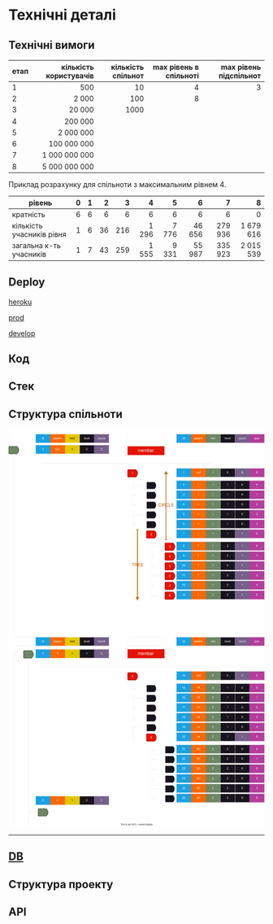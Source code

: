 # Технічні деталі

## Технічні вимоги

| етап | кількість користувачів | кількість спільнот | max рівень в спільноті | max рівень підспільнот |
| ---- | ---------------------: | -----------------: | ---------------------: | ---------------------: |
| 1    |                    500 |                 10 |                      4 |                      3 |
| 2    |                  2 000 |                100 |                      8 |                        |
| 3    |                 20 000 |               1000 |                        |                        |
| 4    |                200 000 |                    |                        |                        |
| 5    |              2 000 000 |                    |                        |                        |
| 6    |            100 000 000 |                    |                        |                        |
| 7    |          1 000 000 000 |                    |                        |                        |
| 8    |          5 000 000 000 |                    |                        |                        |

Приклад розрахунку для спільноти з максимальним рівнем 4.

| рівень                    | 0   | 1   |   2 |   3 |     4 |     5 |      6 |       7 |         8 |
| ------------------------- | --- | --- | --: | --: | ----: | ----: | -----: | ------: | --------: |
| кратність                 | 6   | 6   |   6 |   6 |     6 |     6 |      6 |       6 |         0 |
| кількість учасників рівня | 1   | 6   |  36 | 216 | 1 296 | 7 776 | 46 656 | 279 936 | 1 679 616 |
| загальна к-ть учасників   | 1   | 7   |  43 | 259 | 1 555 | 9 331 | 55 987 | 335 923 | 2 015 539 |

## Deploy

[heroku](https://heroku.com)

[prod](https://merega.herokuapp.com/)

[develop](https://younworld-188e695e6363.herokuapp.com/)

## Код

## Стек

## Структура спільноти

![diagram](../diagram/images/nodes.svg)

---

## [DB](db.md)

## Структура проекту

## API
